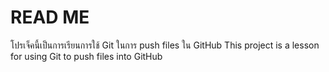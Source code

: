 # READ ME
โปรเจ็คนี้เป็นการเรียนการใช้ Git ในการ push files ใน GitHub
This project is a lesson for using Git to push files into GitHub